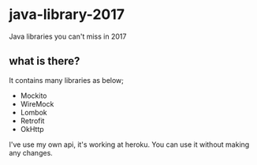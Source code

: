 # java-library-2017
Java libraries you can't miss in 2017

## what is there?
It contains many libraries as below;

- Mockito
- WireMock
- Lombok
- Retrofit
- OkHttp

I've use my own api, it's working at heroku. You can use it without making any changes.      
